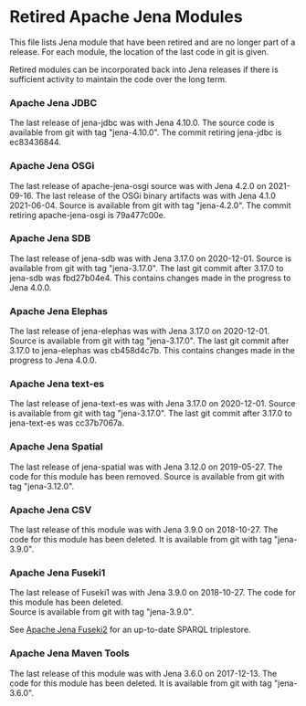 # Retired Apache Jena Modules

This file lists Jena module that have been retired and are no longer part of a
release. For each module, the location of the last code in git is given.

Retired modules can be incorporated back into Jena releases if there is
sufficient activity to maintain the code over the long term.

### Apache Jena JDBC

The last release of jena-jdbc was with Jena 4.10.0.
The source code is available from git with tag "jena-4.10.0".
The commit retiring jena-jdbc is ec83436844.

### Apache Jena OSGi

The last release of apache-jena-osgi source was with Jena 4.2.0 on 2021-09-16.
The last release of the OSGi binary artifacts was with Jena 4.1.0 2021-06-04.
Source is available from git with tag "jena-4.2.0".
The commit retiring apache-jena-osgi is 79a477c00e.

### Apache Jena SDB

The last release of jena-sdb was with Jena 3.17.0 on 2020-12-01.
Source is available from git with tag "jena-3.17.0".
The last git commit after 3.17.0 to jena-sdb was fbd27b04e4.
This contains changes made in the progress to Jena 4.0.0.

### Apache Jena Elephas

The last release of jena-elephas was with Jena 3.17.0 on 2020-12-01.
Source is available from git with tag "jena-3.17.0".
The last git commit after 3.17.0 to jena-elephas was cb458d4c7b.
This contains changes made in the progress to Jena 4.0.0.

### Apache Jena text-es

The last release of jena-text-es was with Jena 3.17.0 on 2020-12-01.
Source is available from git with tag "jena-3.17.0".
The last git commit after 3.17.0 to jena-text-es was cc37b7067a.

### Apache Jena Spatial

The last release of jena-spatial was with Jena 3.12.0 on 2019-05-27.
The code for this module has been removed.
Source is available from git with tag "jena-3.12.0".

### Apache Jena CSV

The last release of this module was with Jena 3.9.0 on 2018-10-27.
The code for this module has been deleted. 
It is available from git with tag "jena-3.9.0".

### Apache Jena Fuseki1

The last release of Fuseki1 was with Jena 3.9.0 on 2018-10-27.
The code for this module has been deleted.  
Source is available from git with tag "jena-3.9.0".

See [Apache Jena Fuseki2](jena-fuseki2) for an up-to-date 
SPARQL triplestore.

### Apache Jena Maven Tools

The last release of this module was with Jena 3.6.0 on 2017-12-13.
The code for this module has been deleted. 
It is available from git with tag "jena-3.6.0".
